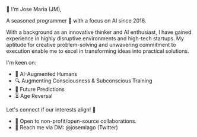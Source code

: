 👋 I'm Jose Maria (JM),

A seasoned programmer 🔧 with a focus on AI since 2016. 

With a background as an innovative thinker and AI enthusiast, I have gained experience in highly disruptive environments and high-tech startups. My aptitude for creative problem-solving and unwavering commitment to execution enable me to excel in transforming ideas into practical solutions.

I'm keen on:
- 🧠 AI-Augmented Humans
- 🔍 Augmenting Consciousness & Subconscious Training
- 🔮 Future Predictions
- ⏳ Age Reversal

Let's connect if our interests align! 🤝

- 🌟 Open to non-profit/open-source collaborations.
- 📩 Reach me via DM: @josemlago (Twitter)
